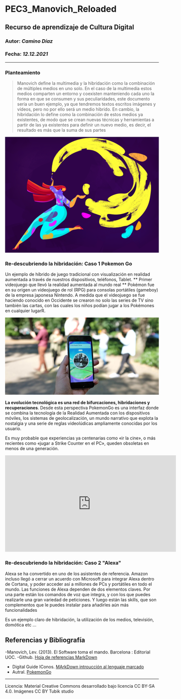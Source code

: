 # PEC3_Manovich_Reloaded
##  Recurso de aprendizaje de Cultura Digital
###  Autor: <em style = "color: # 13BFC8"> Camino Díaz </em>
###  Fecha: <em style = "color: # 13BFC8"> 12.12.2021 </em>
***
###  Planteamiento
>Manovich define la multimedia y la hibridación como la combinación de múltiples medios en uno solo. En el caso de la multimedia estos medios comparten un entorno y coexisten manteniendo cada uno la forma en que se consumen y sus peculiaridades, este documento sería un buen ejemplo, ya que tendremos textos escritos imágenes y vídeos, pero no por ello será un medio hibrido. En cambio, la hibridación lo define como la combinación de estos medios ya existentes, de modo que se crean nuevas técnicas y herramientas a partir de las ya existentes para definir un nuevo medio, es decir, el resultado es más que la suma de sus partes
<img src = "https://github.com/Camyds/PEC3_Manovich_Reloaded/blob/main/color_glossary_design_tubik_blog.png" alt = inicio width = "800">

###  Re-descubriendo la hibridación: Caso 1 Pokemon Go

Un ejemplo de híbrido de juego tradicional con visualización en realidad aumentada a través de nuestros dispositivos, teléfonos, Tablet.
** Primer videojuego que llevó la realidad aumentada al mundo real **
Pokémon fue en su origen un videojuego de rol (RPG) para consolas portátiles (gameboy) de la empresa japonesa Nintendo. A medida que el videojuego se fue haciendo conocido en Occidente se crearon no solo las series de TV sino también las cartas, con las cuales los niños podían jugar a los Pokémones en cualquier lugarR.

<img src="https://github.com/Camyds/PEC3_Manovich_Reloaded/blob/main/Transmedia-Pokemon-Go-2-Fco-Albarello.jpg" alt = PokemonGo ancho = "800">

**La evolución tecnológica es una red de bifurcaciones, hibridaciones y recuperaciones**. Desde esta perspectiva PokemonGo es una interfaz donde se combina la tecnología de la Realidad Aumentada con los dispositivos móviles, los sistemas de geolocalización, un mundo narrativo que explota la nostalgia y  una serie de reglas videolúdicas ampliamente conocidas por los usuario.

Es muy probable que experiencias ya centenarias como «ir la cine», o más recientes como «jugar a Strike Counter en el PC», queden obsoletas en menos de una generación.


<iframe width = "560" height = "315" src = "https://www.youtube.com/embed/4FCKVpt5HjM" title = "Reproductor de video de YouTube" frameborder = "0" allow = "acelerómetro; reproducción automática; portapapeles- escribir; medios cifrados; giroscopio; imagen en imagen "allowfullscreen> </iframe>


###  Re-descubriendo la hibridación: Caso 2 "Alexa"

Alexa se ha convertido en uno de los asistentes de referencia. Amazon incluso llegó a cerrar un acuerdo con Microsoft para integrar Alexa dentro de Cortana, y poder acceder así a millones de PCs y portátiles en todo el mundo.
Las funciones de Alexa dependen de dos elementos claves. Por una parte están los comandos de voz que integra, y con los que puedes realizarle una gran variedad de peticiones. Y luego están las skills, que son complementos que le puedes instalar para añadirles aún más funcionalidades

Es un ejemplo claro de hibridación, la utilización de los medios, televisión, domótica etc ...



## Referencias y Bibliografía
-Manovich, Lev. (2013). El Software toma el mando. Barcelona : Editorial UOC.
-Github. [Hoja de referencias MarkDown](https://github.com/adam-p/markdown-here/wiki/Markdown-Cheatsheet#youtube-videos)
- Digital Guide IConos. [MArkDown introucción al lenguaje marcado](https://www.ionos.es/digitalguide/paginas-web/desarrollo-web/tutorial-de-markdown/)
- Autral. [PokemonGo](https://www.austral.edu.ar/posgrados-comunicacion/contenidos/pokemon-go-el-cruce-entre-realidad-aumentada-geolocalizacion-y-videojuegos/)


---
Licencia: Material Creative Commons desarrollado bajo licencia CC BY-SA 4.0. Imágenes CC BY Tubik studio
